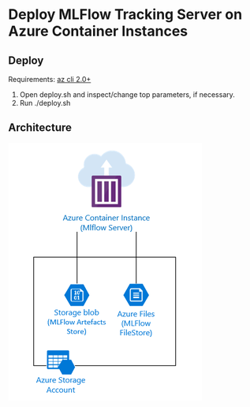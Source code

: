 # Deploy MLFlow Tracking Server on Azure Container Instances

## Deploy

Requirements: [az cli 2.0+](https://docs.microsoft.com/en-us/cli/azure/install-azure-cli?view=azure-cli-latest)

1. Open deploy.sh and inspect/change top parameters, if necessary.
2. Run ./deploy.sh

## Architecture
![ACI Architecture](../images/aci-archi.PNG?raw=true "ACI Architecture")
